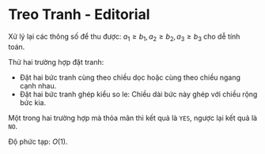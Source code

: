 # Treo Tranh - Editorial

Xử lý lại các thông số để thu được: $a_1 \ge b_1, a_2 \ge b_2, a_3 \ge b_3$ cho dễ tính toán.

Thử hai trường hợp đặt tranh:

- Đặt hai bức tranh cùng theo chiều dọc hoặc cùng theo chiều ngang cạnh nhau.
- Đặt hai bức tranh ghép kiểu so le: Chiều dài bức này ghép với chiều rộng bức kia.

Một trong hai trường hợp mà thỏa mãn thì kết quả là `YES`, ngược lại kết quả là `NO`. 

Độ phức tạp: $O(1)$.